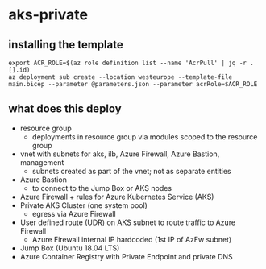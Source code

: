 # aks-private

## installing the template

```
export ACR_ROLE=$(az role definition list --name 'AcrPull' | jq -r .[].id)
az deployment sub create --location westeurope --template-file main.bicep --parameter @parameters.json --parameter acrRole=$ACR_ROLE
```

## what does this deploy

- resource group
  - deployments in resource group via modules scoped to the resource group
- vnet with subnets for aks, ilb, Azure Firewall, Azure Bastion, management
  - subnets created as part of the vnet; not as separate entities
- Azure Bastion
  - to connect to the Jump Box or AKS nodes
- Azure Firewall + rules for Azure Kubernetes Service (AKS)
- Private AKS Cluster (one system pool)
  - egress via Azure Firewall
- User defined route (UDR) on AKS subnet to route traffic to Azure Firewall
  - Azure Firewall internal IP hardcoded (1st IP of AzFw subnet)
- Jump Box (Ubuntu 18.04 LTS)
- Azure Container Registry with Private Endpoint and private DNS
